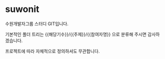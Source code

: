 # suwonit
수원개발자그룹 스터디 GIT입니다.

기본적인 폴더 트리는 {{해당기수}}/{{주제}}/{{참여자명}} 으로 분류해 주시면 감사하겠습니다.

프로젝트에 따라 자체적으로 정의하셔도 무관합니다.
